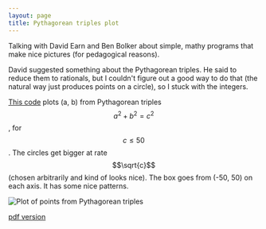 ```yaml
---
layout: page
title: Pythagorean triples plot
---
```


Talking with David Earn and Ben Bolker about simple, mathy programs that make nice pictures (for pedagogical reasons).

David suggested something about the Pythagorean triples. He said to reduce them to rationals, but I couldn't figure out a good way to do that (the natural way just produces points on a circle), so I stuck with the integers.

[This code](/notebook/pythagoras.R) plots (a, b) from Pythagorean triples $$a^2+b^2=c^2$$, for $$c\leq50$$. The circles get bigger at rate $$\sqrt{c}$$ (chosen arbitrarily and kind of looks nice). The box goes from (-50, 50) on each axis. It has some nice patterns.

![Plot of points from Pythagorean triples](/notebook/git_push/pythagoras.Rout.png)

[pdf version](/notebook/git_push/pythagoras.Rout.pdf)

